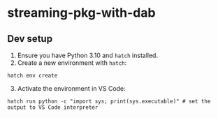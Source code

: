 # streaming-pkg-with-dab


## Dev setup


1. Ensure you have Python 3.10 and `hatch` installed.
2. Create a new environment with `hatch`:

```
hatch env create
```

3. Activate the environment in VS Code:

```
hatch run python -c "import sys; print(sys.executable)" # set the output to VS Code interpreter
```
